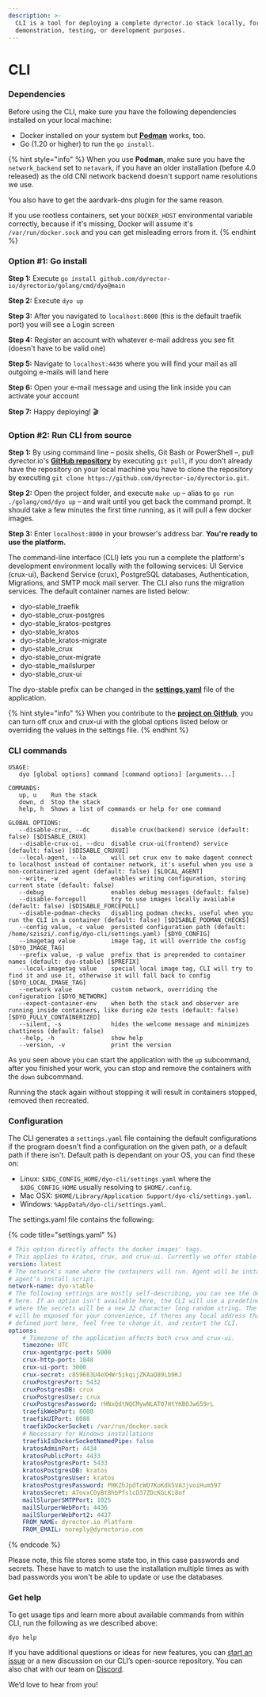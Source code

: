 ```yaml
---
description: >-
  CLI is a tool for deploying a complete dyrector.io stack locally, for
  demonstration, testing, or development purposes.
---
```


# CLI

### **Dependencies**

Before using the CLI, make sure you have the following dependencies installed on your local machine:

* Docker installed on your system but [**Podman**](https://podman.io/) works, too.
* Go (1.20 or higher) to run the `go install`.

{% hint style="info" %}
When you use **Podman**, make sure you have the `network_backend` set to `netavark`, if you have an older installation (before 4.0 released) as the old CNI network backend doesn't support name resolutions we use.

You also have to get the aardvark-dns plugin for the same reason.

If you use rootless containers, set your `DOCKER_HOST` environmental variable correctly, because if it's missing, Docker will assume it's `/var/run/docker.sock` and you can get misleading errors from it.
{% endhint %}

### Option #1: Go install

**Step 1:** Execute `go install github.com/dyrector-io/dyrectorio/golang/cmd/dyo@main`

**Step 2:** Execute `dyo up`

**Step 3:** After you navigated to `localhost:8000` (this is the default traefik port) you will see a Login screen

**Step 4:** Register an account with whatever e-mail address you see fit (doesn't have to be valid one)

**Step 5:** Navigate to `localhost:4436` where you will find your mail as all outgoing e-mails will land here

**Step 6:** Open your e-mail message and using the link inside you can activate your account

**Step 7:** Happy deploying! 🎬

### Option #2: Run CLI from source

**Step 1:** By using command line – posix shells, Git Bash or PowerShell –, pull dyrector.io's [**GitHub repository**](https://github.com/dyrector-io/dyrectorio) by executing `git pull`, if you don't already have the repository on your local machine you have to clone the repository by executing `git clone https://github.com/dyrector-io/dyrectorio.git`.

**Step 2:** Open the project folder, and execute `make up` – alias to `go run ./golang/cmd/dyo up` – and wait until you get back the command prompt. It should take a few minutes the first time running, as it will pull a few docker images.

**Step 3:** Enter `localhost:8000` in your browser's address bar. **You're ready to use the platform.**

The command-line interface (CLI) lets you run a complete the platform's development environment locally with the following services: UI Service (crux-ui), Backend Service (crux), PostgreSQL databases, Authentication, Migrations, and SMTP mock mail server. The CLI also runs the migration services. The default container names are listed below:

* dyo-stable\_traefik
* dyo-stable\_crux-postgres
* dyo-stable\_kratos-postgres
* dyo-stable\_kratos
* dyo-stable\_kratos-migrate
* dyo-stable\_crux
* dyo-stable\_crux-migrate
* dyo-stable\_mailslurper
* dyo-stable\_crux-ui

The dyo-stable prefix can be changed in the [**settings.yaml**](cli.md#configuration) file of the application.

{% hint style="info" %}
When you contribute to the [**project on GitHub**](https://github.com/dyrector-io/dyrectorio), you can turn off crux and crux-ui with the global options listed below or overriding the values in the settings file.
{% endhint %}

### CLI commands

```
USAGE:
   dyo [global options] command [command options] [arguments...]

COMMANDS:
   up, u    Run the stack
   down, d  Stop the stack
   help, h  Shows a list of commands or help for one command

GLOBAL OPTIONS:
   --disable-crux, --dc      disable crux(backend) service (default: false) [$DISABLE_CRUX]
   --disable-crux-ui, --dcu  disable crux-ui(frontend) service (default: false) [$DISABLE_CRUXUI]
   --local-agent, --la       will set crux env to make dagent connect to localhost instead of container network, it's useful when you use a non-containerized agent (default: false) [$LOCAL_AGENT]
   --write, -w               enables writing configuration, storing current state (default: false)
   --debug                   enables debug messages (default: false)
   --disable-forcepull       try to use images locally available (default: false) [$DISABLE_FORCEPULL]
   --disable-podman-checks   disabling podman checks, useful when you run the CLI in a container (default: false) [$DISABLE_PODMAN_CHECKS]
   --config value, -c value  persisted configuration path (default: /home/sziszi/.config/dyo-cli/settings.yaml) [$DYO_CONFIG]
   --imagetag value          image tag, it will override the config [$DYO_IMAGE_TAG]
   --prefix value, -p value  prefix that is preprended to container names (default: dyo-stable) [$PREFIX]
   --local-imagetag value    special local image tag, CLI will try to find it and use it, otherwise it will fall back to config [$DYO_LOCAL_IMAGE_TAG]
   --network value           custom network, overriding the configuration [$DYO_NETWORK]
   --expect-container-env    when both the stack and observer are running inside containers, like during e2e tests (default: false) [$DYO_FULLY_CONTAINERIZED]
   --silent, -s              hides the welcome message and minimizes chattiness (default: false)
   --help, -h                show help
   --version, -v             print the version
```

As you seen above you can start the application with the `up` subcommand, after you finished your work, you can stop and remove the containers with the `down` subcommand.

Running the stack again without stopping it will result in containers stopped, removed then recreated.

### Configuration

The CLI generates a `settings.yaml` file containing the default configurations if the program doesn't find a configuration on the given path, or a default path if there isn't. Default path is dependant on your OS, you can find these on:

* Linux: `$XDG_CONFIG_HOME/dyo-cli/settings.yaml` where the `$XDG_CONFIG_HOME` usually resolving to `$HOME/.config`.
* Mac OSX: `$HOME/Library/Application Support/dyo-cli/settings.yaml`.
* Windows: `%AppData%/dyo-cli/settings.yaml`.

The settings.yaml file contains the following:

{% code title="settings.yaml" %}
```yaml
# This option directly affects the docker images' tags. 
# This applies to kratos, crux, and crux-ui. Currently we offer stable and latest tags.
version: latest
# The network's name where the containers will run. Agent will be installed here by
# agent's install script.
network-name: dyo-stable
# The following settings are mostly self-describing, you can see the default values
# here. If an option isn't available here, the CLI will use a predefined default, 
# where the secrets will be a new 32 character long random string. The ports here 
# will be exposed for your convenience, if theres any local address that is bound to a 
# defined port here, feel free to change it, and restart the CLI.
options:
    # Timezone of the application affects both crux and crux-ui.
    timezone: UTC
    crux-agentgrpc-port: 5000
    crux-http-port: 1848
    crux-ui-port: 3000
    crux-secret: c8S9683U4eXHWr5ikqijZKAaQ89Lb9KJ
    cruxPostgresPort: 5432
    cruxPostgresDB: crux
    cruxPostgresUser: crux
    cruxPostgresPassword: rHNxQdtNQCMywNLAT07HtYKBOJw659rL
    traefikWebPort: 8000
    traefikUIPort: 8080
    traefikDockerSocket: /var/run/docker.sock
    # Necessary for Windows installations
    traefikIsDockerSocketNamedPipe: false
    kratosAdminPort: 4434
    kratosPublicPort: 4433
    kratosPostgresPort: 5433
    kratosPostgresDB: kratos
    kratosPostgresUser: kratos
    kratosPostgresPassword: PHKZhJpdTcWO7KoKdkSVAJjvoiHum597
    kratosSecret: A7ovxCOyBt8hbPfslcD37ZDcKGLKi8of
    mailSlurperSMTPPort: 1025
    mailSlurperWebPort: 4436
    mailSlurperWebPort2: 4437
    FROM_NAME: dyrector.io Platform
    FROM_EMAIL: noreply@dyrectorio.com
```
{% endcode %}

Please note, this file stores some state too, in this case passwords and secrets. These have to match to use the installation multiple times as with bad passwords you won't be able to update or use the databases.

### Get help[​](https://docs.nhost.io/platform/overview/get-started-with-nhost-cli#get-help) <a href="#get-help" id="get-help"></a>

To get usage tips and learn more about available commands from within CLI, run the following as we described above:

```
dyo help
```

If you have additional questions or ideas for new features, you can [start an issue](https://github.com/dyrector-io/dyrectorio/issues) or a new discussion on our CLI’s open-source repository. You can also chat with our team on [Discord](https://discord.com/invite/hMyT9cbYFD).

We’d love to hear from you!
